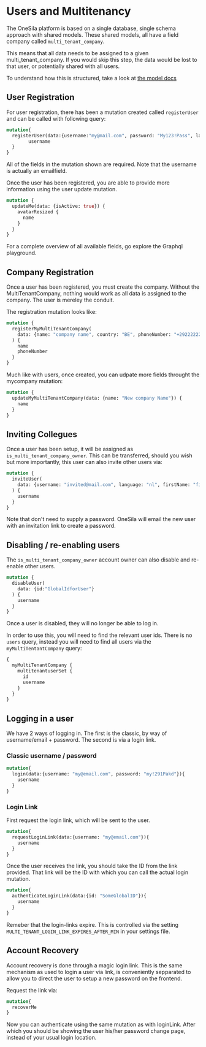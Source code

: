 # Users and Multitenancy

The OneSila platform is based on a single database, single schema approach with shared models.
These shared models, all have a field company called `multi_tenant_company`.

This means that all data needs to be assigned to a given multi_tenant_company.  If you would skip
this step, the data would be lost to that user, or potentially shared with all users.

To understand how this is structured, take a look at [the model docs](developers/creating-new-apps.html)

## User Registration

For user registration, there has been a mutation created called `registerUser` and can be called with following query:

```graphql
mutation{
  registerUser(data:{username:"my@mail.com", password: "My123!Pass", language: "nl"}){
		username
  }
}
```

All of the fields in the mutation shown are required.
Note that the username is actually an emailfield.

Once the user has been registered, you are able to provide more information using the user update mutation.

```graphql
mutation {
  updateMe(data: {isActive: true}) {
    avatarResized {
      name
    }
  }
}
```

For a complete overview of all available fields, go explore the Graphql playground.


## Company Registration

Once a user has been registered, you must create the company.  Without the MultiTenantCompany, nothing would work as all data is assigned to the company.  The user is mereley the conduit.

The registration mutation looks like:

```graphql
mutation {
  registerMyMultiTenantCompany(
    data: {name: "company name", country: "BE", phoneNumber: "+292222222", language: "de"}
  ) {
    name
    phoneNumber
  }
}
```

Much like with users, once created, you can udpate more fields throught the mycompany mutation:

```graphql
mutation {
  updateMyMultiTenantCompany(data: {name: "New company Name"}) {
    name
  }
}
```


## Inviting Collegues

Once a user has been setup, it will be assigned as `is_multi_tenant_company_owner`. This can be transferred, should you wish but more importantly, this user can also invite other users via:

```graphql
mutation {
  inviteUser(
    data: {username: "invited@mail.com", language: "nl", firstName: "first name", lastName: "Last name"}
  ) {
    username
  }
}
```

Note that don't need to supply a password. OneSila will email the new user with an invitation link to create a password.

## Disabling / re-enabling users

The `is_multi_tenant_company_owner` account owner can also disable and re-enable other users.

```graphql
mutation {
  disableUser(
    data: {id:"GlobalIdforUser"}
  ) {
    username
  }
}
```

Once a user is disabled, they will no longer be able to log in.

In order to use this, you will need to find the relevant user ids.  There is no `users` query, instead you will need to find all users via the `myMultiTentantCompany` query:

```graphql
{
  myMultiTenantCompany {
    multitenantuserSet {
      id
      username
    }
  }
}
```


## Logging in a user

We have 2 ways of logging in.  The first is the classic, by way of username/email + password.
The second is via a login link.


### Classic username / password

```graphql
mutation{
  login(data:{username: "my@email.com", password: "my!291Pakd"}){
    username
  }
}
```


### Login Link

First request the login link, which will be sent to the user.

```graphql
mutation{
  requestLoginLink(data:{username: "my@email.com"}){
    username
  }
}
```

Once the user receives the link, you should take the ID from the link provided.
That link will be the ID with which you can call the actual login mutation.

```graphql
mutation{
  authenticateLoginLink(data:{id: "SomeGlobalID"}){
    username
  }
}
```

Remeber that the login-links expire.  This is controlled via the setting `MULTI_TENANT_LOGIN_LINK_EXPIRES_AFTER_MIN` in your settings file.

## Account Recovery

Account recovery is done through a magic login link.  This is the same mechanism as used to login a user via link, is conveniently sepparated to allow you to direct the user to setup a new password on the frontend.

Request the link via:

```graphql
mutation{
  recoverMe
}
```

Now you can authenticate using the same mutation as with loginLink.
After which you should be showing the user his/her password change page, instead of your usual login location.
